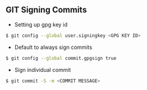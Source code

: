 ## GIT Signing Commits


- Setting up gpg key id

```bash
$ git config --global user.signingkey <GPG KEY ID>
```

- Default to always sign commits 

```bash
$ git config --global commit.gpgsign true 
```

- Sign individual commit

```bash
$ git commit -S -m <COMMIT MESSAGE>
```
